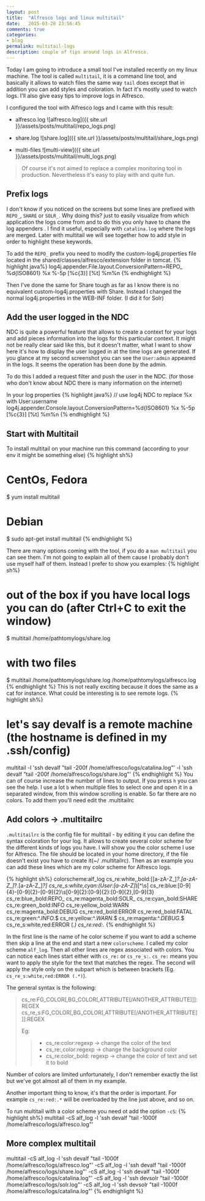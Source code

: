 ```yaml
---
layout: post
title:  "Alfresco logs and linux multitail"
date:   2015-03-28 23:56:45
comments: true
categories:
- blog
permalink: multitail-logs
description: couple of tips around logs in Alfresco.
---
```


Today I am going to introduce a small tool I've installed recently on my linux machine. The tool is called
`multitail`, it is a command line tool, and basically
it allows to watch files the same way `tail` does
except that in addition you can add styles and coloration. In fact it's mostly used to watch logs. I'll also give
easy tips to improve logs in Alfresco.

I configured the tool with Alfresco logs and I came with this result:

- alfresco.log
![alfresco.log]({{ site.url }}/assets/posts/multitail/repo_logs.png)

- share.log
![share.log]({{ site.url }}/assets/posts/multitail/share_logs.png)

- multi-files
![multi-view]({{ site.url }}/assets/posts/multitail/multi_logs.png)

> Of course it's not aimed to replace a complex monitoring tool in production. Nevertheless it's easy to play with and
 quite fun.

## Prefix logs

I don't know if you noticed on the screens but some lines are prefixed with `REPO_`, `SHARE` or `SOLR_`. Why doing
this? just to easily visualize from which application the logs come from and to do this you only have to chane the log
appenders
. I
find it
useful,
especially with
`catalina.log` where the logs are merged.
Later with multitail we will see together how to add style in order to highlight these keywords.

To add the `REPO_` prefix you need to modify the custom-log4j.properties file located in the
shared/classes/alfresco/extension
folder in tomcat.
{% highlight java%}
log4j.appender.File.layout.ConversionPattern=REPO_ %d{ISO8601} %x %-5p [%c{3}] [%t] %m%n
{% endhighlight %}

Then I've done the same for Share tough as far as I know there is no equivalent custom-log4j.properties with Share.
Instead I changed the normal log4j.properties in the WEB-INF folder. (I did it for Solr)

## Add the user logged in the NDC

NDC is quite a powerful feature that allows to create a context for your logs and add pieces information into the
logs for this particular context. It might not be really clear said like this, but it doesn't matter, what I want to
show here it's how to
 display the user logged in at the time logs are generated. If you glance at my second screenshot
 you can see the `User:admin` appeared in the logs. It seems the operation has been done by the admin.

To do this I added a request filter and push the user in the NDC. (for those who don't know about NDC there is many
information on the internet)

In your log properties
{% highlight java%}
// use log4j NDC to replace %x with User:username
log4j.appender.Console.layout.ConversionPattern=%d{ISO8601} %x %-5p [%c{3}] [%t] %m%n
{% endhighlight %}

## Start with Multitail

To install multitail on your machine run this command (according to your env it might be something else)
{% highlight sh%}
# CentOs, Fedora
$ yum install multitail

# Debian
$ sudo apt-get install multitail
{% endhighlight %}

There are many options coming with the tool, if you do a `man multitail` you can see them. I'm not going to explain all
of them cause I probably don't use myself half of them. Instead I prefer to show you examples:
{% highlight sh%}
# out of the box if you have local logs you can do (after Ctrl+C to exit the window)
$ multitail /home/pathtomylogs/share.log
# with two files
$ multitail /home/pathtomylogs/share.log /home/pathtomylogs/alfresco.log
{% endhighlight %}
This is not really exciting because it does the same as a cat for instance. What could be interesting is to see
remote logs.
{% highlight sh%}
# let's say devalf is a remote machine (the hostname is defined in my .ssh/config)
multitail -l 'ssh devalf "tail -200f /home/alfresco/logs/catalina.log"' -l 'ssh devalf
"tail -200f /home/alfresco/logs/share.log"'
{% endhighlight %}
You can of course increase the number of lines to output. If you press `h` you can see the help. I use a lot `b` when
 multiple files to select one and open it in a separated window, from this window scrolling is enable. So far there are
  no colors. To add them you'll need edit the .multitailrc

## Add colors -> .multitailrc

`.multitailrc` is the config file for multitail - by editing it you can define the syntax coloration for your log. It
allows to create several color scheme for the different kinds of logs you have. I will show you the color scheme I use
for Alfresco. The file should be located in your home directory, if the file doesn't exist you have to create it(~/
.multitailrc). Then as an example you can add these lines which are my color scheme for Alfresco logs.

{% highlight sh%}
colorscheme:alf_log
cs_re:white,,bold:\[[a-zA-Z_]*?\.[a-zA-Z_]*?\.[a-zA-Z_]*?]
cs_re_s:white,cyan:(User:[a-zA-Z]*)[^\s]
cs_re:blue:[0-9]{4}-[0-9]{2}-[0-9]{2}\s[0-9]{2}:[0-9]{2}:[0-9]{2},[0-9]{3}
cs_re:blue,,bold:REPO_
cs_re:magenta,,bold:SOLR_
cs_re:cyan,,bold:SHARE
cs_re:green,,bold:INFO
cs_re:yellow,,bold:WARN
cs_re:magenta,,bold:DEBUG
cs_re:red,,bold:ERROR
cs_re:red,,bold:FATAL
cs_re:green:^.*INFO.*$
cs_re:yellow:^.*WARN.*$
cs_re:magenta:^.*DEBUG.*$
cs_re_s:white,red:ERROR (.*)
cs_re:red:.*
{% endhighlight %}

In the first line is the name of he color scheme if you want to add a scheme then skip a line at the end and start a
new `colorscheme`. I called my color scheme `alf_log`.
Then
 all
other lines are regex associated with colors. You can notice each lines start either with `cs_re:` or `cs_re_s:`.
`cs_re:` means you want to apply the style for the text that matches the regex. The second will apply the style only on
the subpart which is between brackets (Eg. `cs_re_s:white,red:ERROR (.*)`).

The general syntax is the following:

> cs_re:FG_COLOR[,BG_COLOR[,ATTRIBUTE[/ANOTHER_ATTRIBUTE]]]:REGEX
> cs_re_s:FG_COLOR[,BG_COLOR[,ATTRIBUTE[/ANOTHER_ATTRIBUTE]]]:REGEX
>
> Eg:
>
> > * cs_re:color:regexp -> change the color of the text
> > * cs_re:,color:regexp -> change the background color
> > * cs_re:color,,bold: regexp -> change the color of text and set it to bold

Number of colors are limited unfortunately, I don't remember exactly the list but we've got almost all of them in my
 example.

Another important thing to know, it's that the order is important. For example `cs_re:red:.*` will be overloaded by the
line just above, and so on.

To run multitail with a color scheme you need ot add the option `-cS`:
{% highlight sh%}
multitail -cS alf_log -l 'ssh devalf "tail -1000f /home/alfresco/logs/alfresco.log"'

## More complex multitail
multitail -cS alf_log -l 'ssh devalf "tail -1000f /home/alfresco/logs/alfresco.log"' -cS alf_log -l 'ssh devalf "tail
-1000f /home/alfresco/logs/share.log"' -cS alf_log -l 'ssh devalf "tail -1000f /home/alfresco/logs/catalina.log"' -cS
alf_log -l 'ssh devsolr "tail -1000f /home/alfresco/logs/solr.log"' -cS alf_log -l 'ssh devsolr "tail -1000f /home/alfresco/logs/catalina.log"'
{% endhighlight %}


